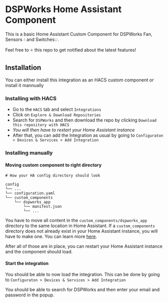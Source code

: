 # DSPWorks Home Assistant Component
This is a basic Home Assistant Custom Component for DSPWorks Fan, Sensors 💧 and Switches💡.

Feel free to ⭐️ this repo to get notified about the latest features!

## Installation

You can either install this integration as an HACS custom component or install it mannually
### Installing with HACS
* Go to the `HACS` tab and select `Integrations`
* Click on `Explore & Download Repositories`
* Search for `DSPWorks` and then download the repo by clicking `Download this repository with HACS`
* *You will then have to restart your Home Assistant instance*
* After that, you can add the Integration as usual by going to `Configuraton > Devices & Services > Add Integration`


### Installing manually

#### Moving custom component to right directory
```
# How your HA config directory should look

config
└── ...
└── configuration.yaml
└── custom_components
    └── dspworks_app
        └── manifest.json
        └── ...
```

You have to move all content in the `custom_components/dspworks_app` directory to the same location in Home Assistant. If a `custom_components` directory does not already exist in your Home Assistant instance, you will have to make one. You can learn more [here](https://developers.home-assistant.io/docs/creating_integration_file_structure#where-home-assistant-looks-for-integrations).

After all of those are in place, you can restart your Home Assistant instance and the component should load.

#### Start the integration
You should be able to now load the integration. This can be done by going to `Configuraton > Devices & Services > Add Integration`

You should be able to search for DSPWorks and then enter your email and password in the popup.
